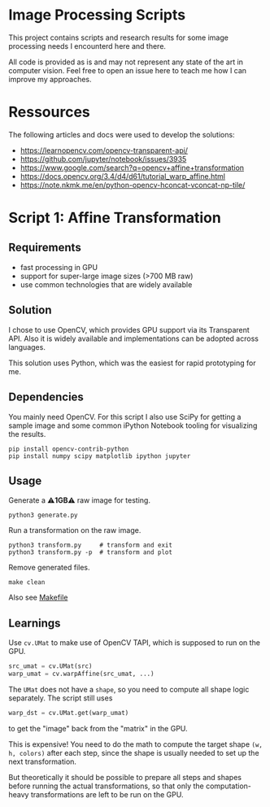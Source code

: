 # Image Processing Scripts

This project contains scripts and research results for some image processing needs I encounterd here and there.

All code is provided as is and may not represent any state of the art in computer vision. Feel free to open an issue here to teach me how I can improve my approaches.

# Ressources

The following articles and docs were used to develop the solutions:

* https://learnopencv.com/opencv-transparent-api/
* https://github.com/jupyter/notebook/issues/3935
* https://www.google.com/search?q=opencv+affine+transformation
* https://docs.opencv.org/3.4/d4/d61/tutorial_warp_affine.html
* https://note.nkmk.me/en/python-opencv-hconcat-vconcat-np-tile/

# Script 1: Affine Transformation

## Requirements

* fast processing in GPU
* support for super-large image sizes (>700 MB raw)
* use common technologies that are widely available

## Solution

I chose to use OpenCV, which provides GPU support via its Transparent API. Also it is widely available and implementations can be adopted across languages.

This solution uses Python, which was the easiest for rapid prototyping for me.

## Dependencies
You mainly need OpenCV. For this script I also use SciPy for getting a sample image and some common iPython Notebook tooling for visualizing the results.
```
pip install opencv-contrib-python
pip install numpy scipy matplotlib ipython jupyter
```

## Usage

Generate a ⚠️**1GB**⚠️ raw image for testing.
```
python3 generate.py
```

Run a transformation on the raw image.
```
python3 transform.py     # transform and exit
python3 transform.py -p  # transform and plot
```

Remove generated files.
```
make clean
````

Also see [Makefile](Makefile)

## Learnings

Use `cv.UMat` to make use of OpenCV TAPI, which is supposed to run on the GPU.

```python
src_umat = cv.UMat(src)
warp_umat = cv.warpAffine(src_umat, ...)
```

The `UMat` does not have a `shape`, so you need to compute all shape logic separately.
The script still uses

```python
warp_dst = cv.UMat.get(warp_umat)
```

to get the "image" back from the "matrix" in the GPU.

This is expensive! You need to do the math to compute the target shape `(w, h, colors)` after each step,
since the shape is usually needed to set up the next transformation.

But theoretically it should be possible to prepare all steps and shapes before running the actual transformations, so that only the computation-heavy transformations are left to be run on the GPU.